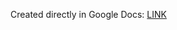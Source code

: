 Created directly in Google Docs: [LINK](https://docs.google.com/document/d/1iIze7mbcfjOURBDc3HkNwm7CyUWOf-mafi_JpJwWg5Q/edit#)